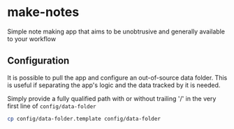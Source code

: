 # make-notes
Simple note making app that aims to be unobtrusive and generally available to your workflow

## Configuration

It is possible to pull the app and configure an out-of-source data folder.
This is useful if separating the app's logic and the data tracked by it is needed.

Simply provide a fully qualified path with or without trailing '/' in the very first line of `config/data-folder`

```bash
cp config/data-folder.template config/data-folder
```

